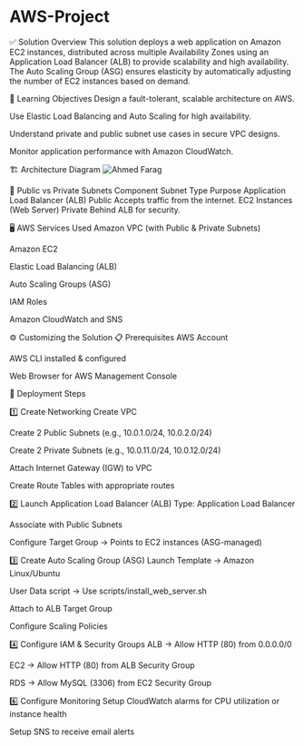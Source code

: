 # AWS-Project
✅ Solution Overview
This solution deploys a web application on Amazon EC2 instances, distributed across multiple Availability Zones using an Application Load Balancer (ALB) to provide scalability and high availability. The Auto Scaling Group (ASG) ensures elasticity by automatically adjusting the number of EC2 instances based on demand.

🎯 Learning Objectives
Design a fault-tolerant, scalable architecture on AWS.

Use Elastic Load Balancing and Auto Scaling for high availability.

Understand private and public subnet use cases in secure VPC designs.

Monitor application performance with Amazon CloudWatch.

🏗️ Architecture Diagram
![Ahmed Farag](https://github.com/user-attachments/assets/578beaa8-5c71-4d9d-b80d-1b00ac88ad6e)





📌 Public vs Private Subnets
Component	Subnet Type	Purpose
Application Load Balancer (ALB)	Public	Accepts traffic from the internet.
EC2 Instances (Web Server)	Private	Behind ALB for security.

🖥️ AWS Services Used
Amazon VPC (with Public & Private Subnets)

Amazon EC2

Elastic Load Balancing (ALB)

Auto Scaling Groups (ASG)

IAM Roles

Amazon CloudWatch and SNS 

⚙️ Customizing the Solution
📋 Prerequisites
AWS Account

AWS CLI installed & configured

Web Browser for AWS Management Console


🚀 Deployment Steps

1️⃣ Create Networking
Create VPC

Create 2 Public Subnets (e.g., 10.0.1.0/24, 10.0.2.0/24)

Create 2 Private Subnets (e.g., 10.0.11.0/24, 10.0.12.0/24)

Attach Internet Gateway (IGW) to VPC

Create Route Tables with appropriate routes 

2️⃣ Launch Application Load Balancer (ALB)
Type: Application Load Balancer

Associate with Public Subnets

Configure Target Group → Points to EC2 instances (ASG-managed)

3️⃣ Create Auto Scaling Group (ASG)
Launch Template → Amazon Linux/Ubuntu

User Data script → Use scripts/install_web_server.sh

Attach to ALB Target Group

Configure Scaling Policies

4️⃣  Configure IAM & Security Groups
ALB → Allow HTTP (80) from 0.0.0.0/0

EC2 → Allow HTTP (80) from ALB Security Group

RDS → Allow MySQL (3306) from EC2 Security Group

6️⃣ Configure Monitoring 
Setup CloudWatch alarms for CPU utilization or instance health

Setup SNS to receive email alerts
